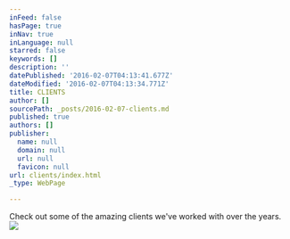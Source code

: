 ```yaml
---
inFeed: false
hasPage: true
inNav: true
inLanguage: null
starred: false
keywords: []
description: ''
datePublished: '2016-02-07T04:13:41.677Z'
dateModified: '2016-02-07T04:13:34.771Z'
title: CLIENTS
author: []
sourcePath: _posts/2016-02-07-clients.md
published: true
authors: []
publisher:
  name: null
  domain: null
  url: null
  favicon: null
url: clients/index.html
_type: WebPage

---
```

Check out some of the amazing clients we've worked with over the years. ![](https://s3-us-west-2.amazonaws.com/the-grid-img/p/93b16898d19448a2b1f7574af64825026b76cc92.png)